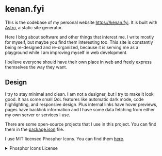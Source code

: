 # kenan.fyi

This is the codebase of my personal website https://kenan.fyi. It is built with [Astro](https://astro.build), a static site generator.

Here I blog about software and other things that interest me. I write mostly for myself, but maybe you find them interesting too. This site is constantly being re-designed and re-organized, because it is serving me as a playground while I am improving myself in web development.

I believe everyone should have their own place in web and freely express themselves the way they want.

## Design

I try to stay minimal and clean. I am not a designer, but I try to make it look good. It has some small QoL features like automatic dark mode, code highlighting, and responsive design. Plus internal links have hover previews, pages have backlink information and I have some data fetching from either my own server or services I use.

There are some open-source projects that I use in this project. You can find them in the [package.json](./package.json) file.

I use MIT licensed Phosphor Icons. You can find them [here](https://phosphoricons.com/).

<details>
<summary>Phosphor Icons License</summary>

```
MIT License

Copyright (c) 2020 Phosphor Icons

Permission is hereby granted, free of charge, to any person obtaining a copy
of this software and associated documentation files (the "Software"), to deal
in the Software without restriction, including without limitation the rights
to use, copy, modify, merge, publish, distribute, sublicense, and/or sell
copies of the Software, and to permit persons to whom the Software is
furnished to do so, subject to the following conditions:

The above copyright notice and this permission notice shall be included in all
copies or substantial portions of the Software.

THE SOFTWARE IS PROVIDED "AS IS", WITHOUT WARRANTY OF ANY KIND, EXPRESS OR
IMPLIED, INCLUDING BUT NOT LIMITED TO THE WARRANTIES OF MERCHANTABILITY,
FITNESS FOR A PARTICULAR PURPOSE AND NONINFRINGEMENT. IN NO EVENT SHALL THE
AUTHORS OR COPYRIGHT HOLDERS BE LIABLE FOR ANY CLAIM, DAMAGES OR OTHER
LIABILITY, WHETHER IN AN ACTION OF CONTRACT, TORT OR OTHERWISE, ARISING FROM,
OUT OF OR IN CONNECTION WITH THE SOFTWARE OR THE USE OR OTHER DEALINGS IN THE
SOFTWARE.
```

</details>
